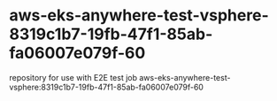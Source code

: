 # aws-eks-anywhere-test-vsphere-8319c1b7-19fb-47f1-85ab-fa06007e079f-60
repository for use with E2E test job aws-eks-anywhere-test-vsphere:8319c1b7-19fb-47f1-85ab-fa06007e079f-60
